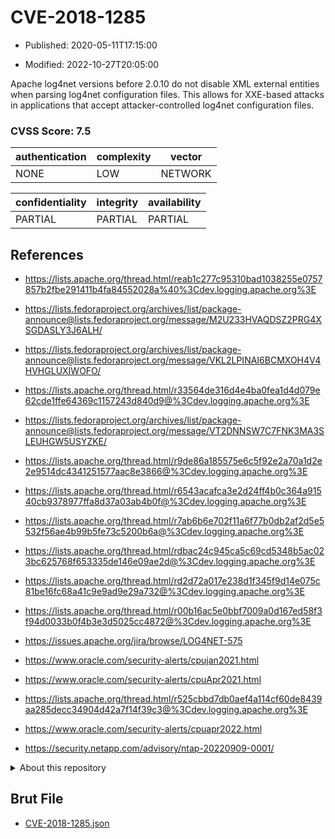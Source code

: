 # CVE-2018-1285

- Published: 2020-05-11T17:15:00

- Modified: 2022-10-27T20:05:00

Apache log4net versions before 2.0.10 do not disable XML external entities when parsing log4net configuration files. This allows for XXE-based attacks in applications that accept attacker-controlled log4net configuration files.

### CVSS Score: **7.5**

| authentication | complexity | vector |
| --- | --- | --- |
| NONE | LOW | NETWORK |

| confidentiality | integrity | availability |
| --- | --- | --- |
| PARTIAL | PARTIAL | PARTIAL |

## References

* https://lists.apache.org/thread.html/reab1c277c95310bad1038255e0757857b2fbe291411b4fa84552028a%40%3Cdev.logging.apache.org%3E

* https://lists.fedoraproject.org/archives/list/package-announce@lists.fedoraproject.org/message/M2U233HVAQDSZ2PRG4XSGDASLY3J6ALH/

* https://lists.fedoraproject.org/archives/list/package-announce@lists.fedoraproject.org/message/VKL2LPINAI6BCMXOH4V4HVHGLUXIWOFO/

* https://lists.apache.org/thread.html/r33564de316d4e4ba0fea1d4d079e62cde1ffe64369c1157243d840d9@%3Cdev.logging.apache.org%3E

* https://lists.fedoraproject.org/archives/list/package-announce@lists.fedoraproject.org/message/VT2DNNSW7C7FNK3MA3SLEUHGW5USYZKE/

* https://lists.apache.org/thread.html/r9de86a185575e6c5f92e2a70a1d2e2e9514dc4341251577aac8e3866@%3Cdev.logging.apache.org%3E

* https://lists.apache.org/thread.html/r6543acafca3e2d24ff4b0c364a91540cb9378977ffa8d37a03ab4b0f@%3Cdev.logging.apache.org%3E

* https://lists.apache.org/thread.html/r7ab6b6e702f11a6f77b0db2af2d5e5532f56ae4b99b5fe73c5200b6a@%3Cdev.logging.apache.org%3E

* https://lists.apache.org/thread.html/rdbac24c945ca5c69cd5348b5ac023bc625768f653335de146e09ae2d@%3Cdev.logging.apache.org%3E

* https://lists.apache.org/thread.html/rd2d72a017e238d1f345f9d14e075c81be16fc68a41c9e9ad9e29a732@%3Cdev.logging.apache.org%3E

* https://lists.apache.org/thread.html/r00b16ac5e0bbf7009a0d167ed58f3f94d0033b0f4b3e3d5025cc4872@%3Cdev.logging.apache.org%3E

* https://issues.apache.org/jira/browse/LOG4NET-575

* https://www.oracle.com/security-alerts/cpujan2021.html

* https://www.oracle.com/security-alerts/cpuApr2021.html

* https://lists.apache.org/thread.html/r525cbbd7db0aef4a114cf60de8439aa285decc34904d42a7f14f39c3@%3Cdev.logging.apache.org%3E

* https://www.oracle.com/security-alerts/cpuapr2022.html

* https://security.netapp.com/advisory/ntap-20220909-0001/

<details>
<summary>About this repository</summary> 

  This repository is part of the project [Live Hack CVE](https://github.com/Live-Hack-CVE). Main website can be found [www.live-hack.org](https://www.live-hack.org) 
  
  Made by [Sn0wAlice](https://github.com/Sn0wAlice) for the people that care about security and need to have a feed of the latest CVEs. Hope you enjoy it, don't forget to star the repo and follow me on [Twitter](https://twitter.com/Sn0wAlice) and [Github](https://github.com/Sn0wAlice). And that is my [personnal website](https://www.alice-snow.me/)

  - [Home Page](https://github.com/Live-Hack-CVE)
  - [Framework](https://github.com/Live-Hack-CVE/cve-framework)
  - [CVE database](https://github.com/Live-Hack-CVE/full_database)
  - [Changelog](https://github.com/Live-Hack-CVE/Changelog)
</details>

## Brut File

* [CVE-2018-1285.json](https://raw.githubusercontent.com/Live-Hack-CVE/full_database/main/cves/2018/CVE-2018-1285.json)

